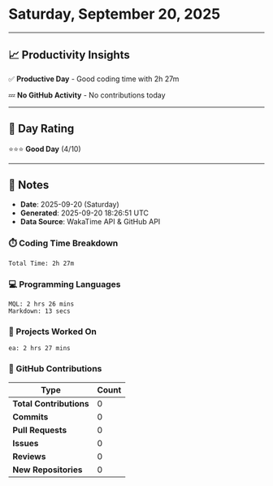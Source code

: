# Saturday, September 20, 2025

---

## 📈 Productivity Insights

✅ **Productive Day** - Good coding time with 2h 27m

💤 **No GitHub Activity** - No contributions today

---

## 🎯 Day Rating

⭐⭐⭐ **Good Day** (4/10)

---

## 📝 Notes

- **Date**: 2025-09-20 (Saturday)
- **Generated**: 2025-09-20 18:26:51 UTC
- **Data Source**: WakaTime API & GitHub API


### ⏱️ Coding Time Breakdown

```
Total Time: 2h 27m
```

### 💻 Programming Languages

```
MQL: 2 hrs 26 mins
Markdown: 13 secs
```

### 📂 Projects Worked On

```
ea: 2 hrs 27 mins

```


### 🐙 GitHub Contributions

| Type | Count |
|------|-------|
| **Total Contributions** | 0 |
| **Commits** | 0 |
| **Pull Requests** | 0 |
| **Issues** | 0 |
| **Reviews** | 0 |
| **New Repositories** | 0 |

